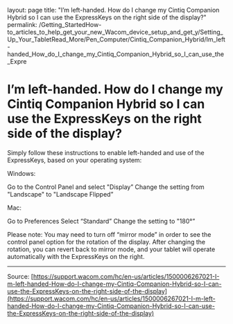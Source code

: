 layout: page
title: "I’m left-handed. How do I change my Cintiq Companion Hybrid so I can use the ExpressKeys on the right side of the display?"
permalink: /Getting_StartedHow-to_articles_to_help_get_your_new_Wacom_device_setup_and_get_y/Setting_Up_Your_TabletRead_More/Pen_Computer/Cintiq_Companion_Hybrid/Im_left-handed_How_do_I_change_my_Cintiq_Companion_Hybrid_so_I_can_use_the_Expre

# I’m left-handed. How do I change my Cintiq Companion Hybrid so I can use the ExpressKeys on the right side of the display?

Simply follow these instructions to enable left-handed and use of the ExpressKeys, based on your operating system:


Windows:

Go to the Control Panel and select "Display”
Change the setting from "Landscape" to "Landscape Flipped”



Mac:

Go to Preferences
Select “Standard”
Change the setting to "180°”



Please note: You may need to turn off “mirror mode” in order to see the control panel option for the rotation of the display. After changing the rotation, you can revert back to mirror mode, and your tablet will operate automatically with the ExpressKeys on the right.

---
Source: [https://support.wacom.com/hc/en-us/articles/1500006267021-I-m-left-handed-How-do-I-change-my-Cintiq-Companion-Hybrid-so-I-can-use-the-ExpressKeys-on-the-right-side-of-the-display](https://support.wacom.com/hc/en-us/articles/1500006267021-I-m-left-handed-How-do-I-change-my-Cintiq-Companion-Hybrid-so-I-can-use-the-ExpressKeys-on-the-right-side-of-the-display)
